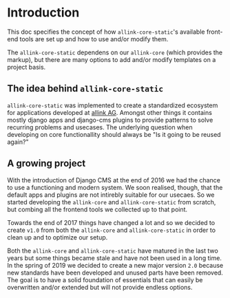 # Introduction

This doc specifies the concept of how `allink-core-static`'s available front-end tools are set up and how to use and/or modify them.

The `allink-core-static` dependens on our `allink-core` (which provides the markup), but there are many options to add and/or modify templates on a project basis.

## The idea behind `allink-core-static`

`allink-core-static` was implemented to create a standardized ecosystem for applications developed at [allink AG](https://www.allink.ch). Amongst other things it contains mostly django apps and django-cms plugins to provide patterns to solve recurring problems and usecases. The underlying question when developing on core functionallity should always be "Is it going to be reused again?"

## A growing project

With the introduction of Django CMS at the end of 2016 we had the chance to use a functioning and modern system. We soon realised, though, that the default apps and plugins are not intirebly suitable for our usecaes. So we started developing the `allink-core` and `allink-core-static` from scratch, but combing all the frontend tools we collected up to that point.

Towards the end of 2017 things have changed a lot and so we decided to create `v1.0` from both the `allink-core` and `allink-core-static` in order to clean up and to optimize our setup.

Both the `allink-core` and `allink-core-static` have matured in the last two years but some things became stale and have not been used in a long time. In the spring of 2019 we decided to create a new major version `2.0` because new standards have been developed and unused parts have been removed.
The goal is to have a solid foundation of essentials that can easily be overwritten and/or extended but will not provide endless options.
